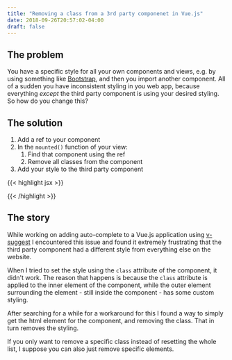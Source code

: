 ```yaml
---
title: "Removing a class from a 3rd party componenet in Vue.js"
date: 2018-09-26T20:57:02-04:00
draft: false
---
```


## The problem  
You have a specific style for all your own components and views, e.g. by using something like [Bootstrap](https://getbootstrap.com), and then you import another component.
All of a sudden you have inconsistent styling in you web app, because everything _except_ the third party component is using your desired styling.
So how do you change this?

## The solution  
1. Add a ref to your component
2. In the `mounted()` function of your view:
    1. Find that component using the ref
    2. Remove all classes from the component
3. Add your style to the third party component

{{< highlight jsx >}}
<template>
  <div>
    <third-party-component class="mystyle" ref="thirdparty" />
  </div>
</template>

<script>
  mounted() {
    this.$refs.thirdparty.$el.classlist = [];
  }
</script>
{{< /highlight >}}

## The story  
While working on adding auto-complete to a Vue.js application using [v-suggest](https://terryz.github.io/vue/#/suggest/demo) I encountered this issue and found it extremely frustrating that the third party component had a different style from everything else on the website.

When I tried to set the style using the `class` attribute of the component, it didn't work.
The reason that happens is because the `class` attribute is applied to the inner element of the component, while the outer element surrounding the element - still inside the component - has some custom styling.

After searching for a while for a workaround for this I found a way to simply get the html element for the component, and removing the class.
That in turn removes the styling.

If you only want to remove a specific class instead of resetting the whole list, I suppose you can also just remove specific elements.
